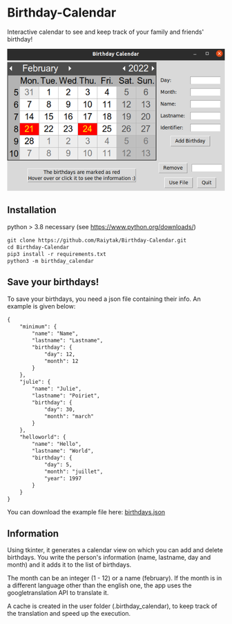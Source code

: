 # Birthday-Calendar
Interactive calendar to see and keep track of your family and friends' birthday!

![birthday calendar window](https://github.com/Raiytak/Birthday-Calendar/blob/master/assets/birthday_calendar.png?raw=true)

## Installation

python > 3.8 necessary (see https://www.python.org/downloads/)
```
git clone https://github.com/Raiytak/Birthday-Calendar.git
cd Birthday-Calendar
pip3 install -r requirements.txt
python3 -m birthday_calendar
```

## Save your birthdays!
To save your birthdays, you need a json file containing their info. An example is given below:
```
{
    "minimum": {
        "name": "Name",
        "lastname": "Lastname",
        "birthday": {
            "day": 12,
            "month": 12
        }
    },
    "julie": {
        "name": "Julie",
        "lastname": "Poiriet",
        "birthday": {
            "day": 30,
            "month": "march"
        }
    },
    "helloworld": {
        "name": "Hello",
        "lastname": "World",
        "birthday": {
            "day": 5,
            "month": "juillet",
            "year": 1997
        }
    }
}
```
You can download the example file here:
[birthdays.json](https://github.com/Raiytak/Birthday-Calendar/tree/master/assets/birthdays.json "birthdays.json")

## Information
Using tkinter, it generates a calendar view on which you can add and delete birthdays.
You write the person's information (name, lastname, day and month) and it adds it to the list of birthdays.

The month can be an integer (1 - 12) or a name (february).
If the month is in a different language other than the english one, the app uses the googletranslation API to translate it.

A cache is created in the user folder (.birthday_calendar), to keep track of the translation and speed up the execution.


